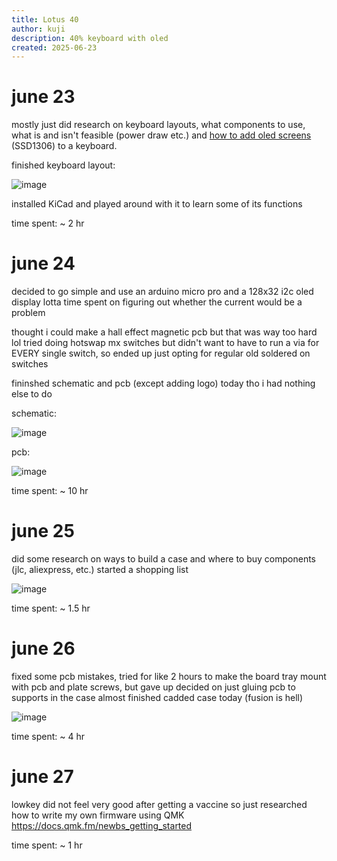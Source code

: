 ```yaml
---
title: Lotus 40
author: kuji
description: 40% keyboard with oled
created: 2025-06-23
---
```

# june 23

mostly just did research on keyboard layouts, what components to use, what is and isn't feasible (power draw etc.) and [how to add oled screens](https://www.reddit.com/r/MechanicalKeyboards/comments/5xubd7/adding_oled_display_to_your_build_using_qmk/) (SSD1306) to a keyboard.

finished keyboard layout: 

![image](https://github.com/user-attachments/assets/51d3bd32-1b42-4540-a29f-3105bcd739a0)

installed KiCad and played around with it to learn some of its functions

time spent: ~ 2 hr

# june 24

decided to go simple and use an arduino micro pro and a 128x32 i2c oled display
lotta time spent on figuring out whether the current would be a problem

thought i could make a hall effect magnetic pcb but that was way too hard lol
tried doing hotswap mx switches but didn't want to have to run a via for EVERY single switch, so ended up just opting for regular old soldered on switches

fininshed schematic and pcb (except adding logo) today tho i had nothing else to do

schematic:

![image](https://github.com/user-attachments/assets/20292e4b-2e47-4380-b39e-f41227bd368d)

pcb:

![image](https://github.com/user-attachments/assets/ff3f34cf-637d-4334-a6f5-d579f115ff23)

time spent: ~ 10 hr

# june 25

did some research on ways to build a case and where to buy components (jlc, aliexpress, etc.)
started a shopping list

![image](https://github.com/user-attachments/assets/6bebe3fb-ebc9-45f9-9b7f-74cf043c0baf)

time spent: ~ 1.5 hr

# june 26

fixed some pcb mistakes, tried for like 2 hours to make the board tray mount with pcb and plate screws, but gave up
decided on just gluing pcb to supports in the case 
almost finished cadded case today (fusion is hell)

![image](https://github.com/user-attachments/assets/63c8542b-e709-4dd7-9c51-0b833c2610a3)

time spent: ~ 4 hr

# june 27

lowkey did not feel very good after getting a vaccine so just researched how to write my own firmware using QMK 
https://docs.qmk.fm/newbs_getting_started 

time spent: ~ 1 hr
